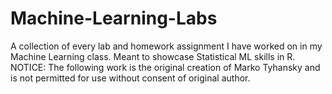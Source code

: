 # Machine-Learning-Labs
A collection of every lab and homework assignment I have worked on in my Machine Learning class. Meant to showcase Statistical ML skills in R.
NOTICE: The following work is the original creation of Marko Tyhansky and is not permitted for use without consent of original author.

